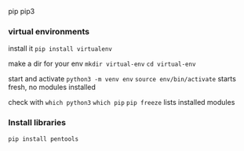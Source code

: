 

pip
pip3


### virtual environments

install it
`pip install virtualenv`

make a dir for your env
`mkdir virtual-env`
`cd virtual-env`

start and activate
`python3 -m venv env`
`source env/bin/activate`
starts fresh, no modules installed

check with
`which python3`
`which pip`
`pip freeze` lists installed modules


### Install libraries

`pip install pentools`


